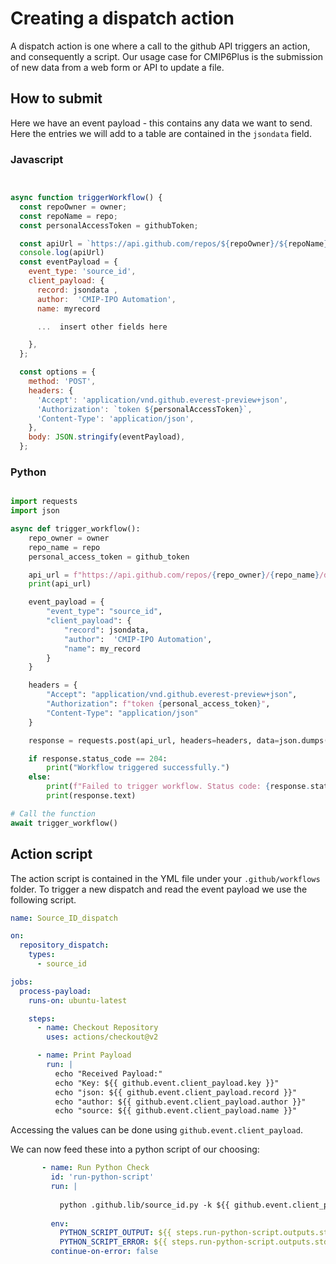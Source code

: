 # Creating a dispatch action

A dispatch action is one where a call to the github API triggers an action, and consequently a script. 
Our usage case for CMIP6Plus is the submission of new data from a web form or API to update a file. 

## How to  submit

Here we have an event payload - this contains any data we want to send. Here the entries we will add to a table are contained in the `jsondata` field. 




### Javascript
```js


async function triggerWorkflow() {
  const repoOwner = owner;
  const repoName = repo;
  const personalAccessToken = githubToken;

  const apiUrl = `https://api.github.com/repos/${repoOwner}/${repoName}/dispatches`;
  console.log(apiUrl)
  const eventPayload = {
    event_type: 'source_id',
    client_payload: {
      record: jsondata ,
      author:  'CMIP-IPO Automation',
      name: myrecord

      ...  insert other fields here 

    },
  };

  const options = {
    method: 'POST',
    headers: {
      'Accept': 'application/vnd.github.everest-preview+json',
      'Authorization': `token ${personalAccessToken}`,
      'Content-Type': 'application/json',
    },
    body: JSON.stringify(eventPayload),
  };
```

### Python 

```python

import requests
import json

async def trigger_workflow():
    repo_owner = owner
    repo_name = repo
    personal_access_token = github_token

    api_url = f"https://api.github.com/repos/{repo_owner}/{repo_name}/dispatches"
    print(api_url)

    event_payload = {
        "event_type": "source_id",
        "client_payload": {
            "record": jsondata,
            "author":  'CMIP-IPO Automation',
            "name": my_record
        }
    }

    headers = {
        "Accept": "application/vnd.github.everest-preview+json",
        "Authorization": f"token {personal_access_token}",
        "Content-Type": "application/json"
    }

    response = requests.post(api_url, headers=headers, data=json.dumps(event_payload))

    if response.status_code == 204:
        print("Workflow triggered successfully.")
    else:
        print(f"Failed to trigger workflow. Status code: {response.status_code}")
        print(response.text)

# Call the function
await trigger_workflow()

```


## Action script
The action script is contained in the YML file under your `.github/workflows` folder. 
To trigger a new dispatch and read the event payload we use the following script. 

```yaml
name: Source_ID_dispatch

on:
  repository_dispatch:
    types:
      - source_id

jobs:
  process-payload:
    runs-on: ubuntu-latest

    steps:
      - name: Checkout Repository
        uses: actions/checkout@v2

      - name: Print Payload
        run: |
          echo "Received Payload:"
          echo "Key: ${{ github.event.client_payload.key }}"
          echo "json: ${{ github.event.client_payload.record }}"
          echo "author: ${{ github.event.client_payload.author }}"
          echo "source: ${{ github.event.client_payload.name }}"


```

Accessing the values can be done using `github.event.client_payload`.

We can now feed these into a python script of our choosing: 
```yaml
       - name: Run Python Check
         id: 'run-python-script'
         run: |
          
           python .github.lib/source_id.py -k ${{ github.event.client_payload.key }} -r ${{ github.event.client_payload.record }}
          
         env:
           PYTHON_SCRIPT_OUTPUT: ${{ steps.run-python-script.outputs.stdout }}
           PYTHON_SCRIPT_ERROR: ${{ steps.run-python-script.outputs.stderr }}
         continue-on-error: false
```

